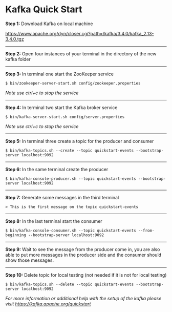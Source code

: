 # Kafka Quick Start

**Step 1:** Download Kafka on local machine

https://www.apache.org/dyn/closer.cgi?path=/kafka/3.4.0/kafka_2.13-3.4.0.tgz
___

**Step 2:** Open four instances of your terminal in the directory of the new kafka folder

___

**Step 3:** In terminal one start the ZooKeeper service 

```$ bin/zookeeper-server-start.sh config/zookeeper.properties```

*Note use ctrl+c to stop the service*

___

**Step 4:** In terminal two start the Kafka broker service

```$ bin/kafka-server-start.sh config/server.properties```

*Note use ctrl+c to stop the service*

___
**Step 5:** In terminal three create a topic for the producer and consumer

```$ bin/kafka-topics.sh --create --topic quickstart-events --bootstrap-server localhost:9092```

___
**Step 6:** In the same terminal create the producer

```$ bin/kafka-console-producer.sh --topic quickstart-events --bootstrap-server localhost:9092```

___
**Step 7:** Generate some messages in the third terminal

```> This is the first message on the topic quickstart-events```

___
**Step 8:** In the last terminal start the consumer

```$ bin/kafka-console-consumer.sh --topic quickstart-events --from-beginning --bootstrap-server localhost:9092```

---
**Step 9:** Wait to see the message from the producer come in, you are also able to put more messages in the producer side and the consumer should show those messages.

___
**Step 10:** Delete topic for local testing (not needed if it is not for local testing)

```$ bin/kafka-topics.sh --delete --topic quickstart-events --bootstrap-server localhost:9092```

*For more information or additional help with the setup of the kafka please visit https://kafka.apache.org/quickstart*